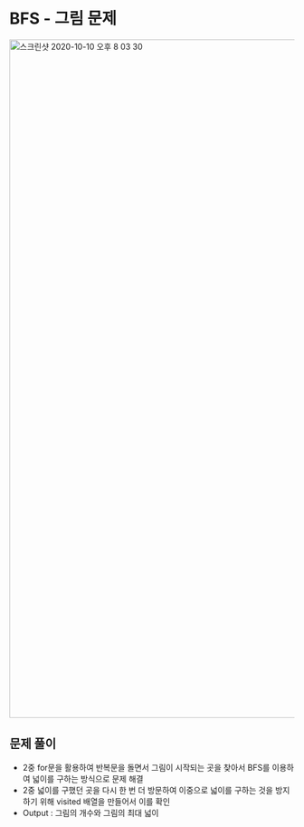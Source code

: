 # BFS - 그림 문제
<img width="1197" alt="스크린샷 2020-10-10 오후 8 03 30" src="https://user-images.githubusercontent.com/42570260/95653437-bef69200-0b33-11eb-8711-86f8c7888df6.png">

## 문제 풀이

 - 2중 for문을 활용하여 반복문을 돌면서 그림이 시작되는 곳을 찾아서 BFS를 이용하여 넓이를 구하는 방식으로 문제 해결
 - 2중 넓이를 구했던 곳을 다시 한 번 더 방문하여 이중으로 넓이를 구하는 것을 방지하기 위해 visited 배열을 만들어서 이를 확인
 - Output : 그림의 개수와 그림의 최대 넓이
